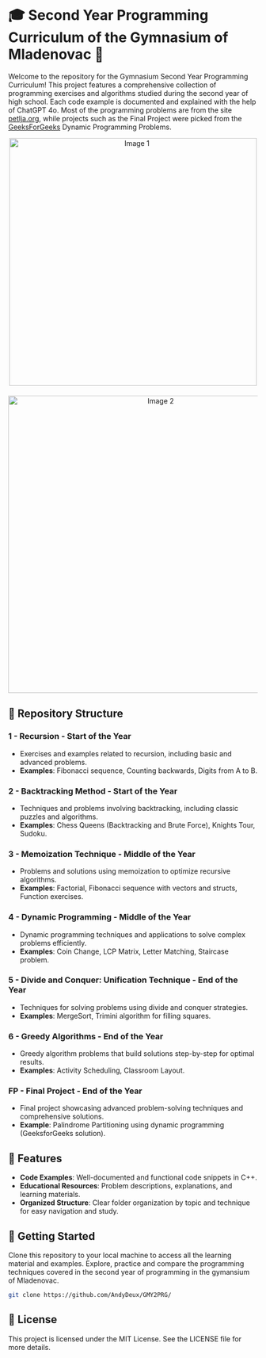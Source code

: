 # 🎓 Second Year Programming Curriculum of the Gymnasium of Mladenovac 🚀

Welcome to the repository for the Gymnasium Second Year Programming Curriculum! This project features a comprehensive collection of programming exercises and algorithms studied during the second year of high school. Each code example is documented and explained with the help of ChatGPT 4o. Most of the programming problems are from the site [petlja.org](https://petlja.org/sr-Latn-RS/), while projects such as the Final Project were picked from the [GeeksForGeeks](https://www.geeksforgeeks.org/) Dynamic Programming Problems.

  <div align="center">
    <img src="https://github.com/user-attachments/assets/4eb9f6c9-2529-4fdb-af6b-b152d62890d1" alt="Image 1" width="500" style="display: block; margin-bottom: 20px;">
    <img src="https://github.com/user-attachments/assets/7f4869a3-6f86-49fe-ae5d-3883503e5fcc" alt="Image 2" width="600" style="display: block;">
  </div>  

## 📁 Repository Structure

### 1 - Recursion - Start of the Year
- Exercises and examples related to recursion, including basic and advanced problems.
- **Examples**: Fibonacci sequence, Counting backwards, Digits from A to B.

### 2 - Backtracking Method - Start of the Year
- Techniques and problems involving backtracking, including classic puzzles and algorithms.
- **Examples**: Chess Queens (Backtracking and Brute Force), Knights Tour, Sudoku.

### 3 - Memoization Technique - Middle of the Year
- Problems and solutions using memoization to optimize recursive algorithms.
- **Examples**: Factorial, Fibonacci sequence with vectors and structs, Function exercises.

### 4 - Dynamic Programming - Middle of the Year
- Dynamic programming techniques and applications to solve complex problems efficiently.
- **Examples**: Coin Change, LCP Matrix, Letter Matching, Staircase problem.

### 5 - Divide and Conquer: Unification Technique - End of the Year
- Techniques for solving problems using divide and conquer strategies.
- **Examples**: MergeSort, Trimini algorithm for filling squares.

### 6 - Greedy Algorithms - End of the Year
- Greedy algorithm problems that build solutions step-by-step for optimal results.
- **Examples**: Activity Scheduling, Classroom Layout.

### FP - Final Project - End of the Year
- Final project showcasing advanced problem-solving techniques and comprehensive solutions.
- **Example**: Palindrome Partitioning using dynamic programming (GeeksforGeeks solution).

## 🌟 Features

- **Code Examples**: Well-documented and functional code snippets in C++.
- **Educational Resources**: Problem descriptions, explanations, and learning materials.
- **Organized Structure**: Clear folder organization by topic and technique for easy navigation and study.

## 🚀 Getting Started

Clone this repository to your local machine to access all the learning material and examples. Explore, practice and compare the programming techniques covered in the second year of programming in the gymansium of Mladenovac.

```bash
git clone https://github.com/AndyDeux/GMY2PRG/
```

## 📜 License

This project is licensed under the MIT License. See the LICENSE file for more details.
